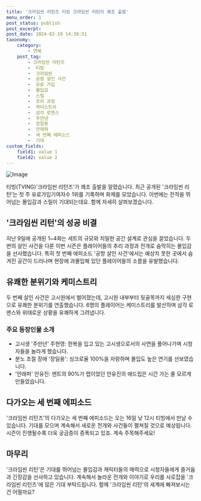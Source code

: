 ```yaml
---
title: '크라임씬 리턴즈 티빙 크라임씬 리턴이 쾌조 출발'
menu_order: 1
post_status: publish
post_excerpt: 
post_date: 2024-02-19 14:38:51
taxonomy:
    category:
        - 연예
    post_tag:
        - 크라임씬 리턴즈
        -  티빙
        -  크라임씬
        -  공항 살인 사건
        -  유료 가입
        -  몰입감
        -  스릴
        -  추리 과정
        -  케미스트리
        -  삼각 로맨스
        -  주만년
        -  장일용
        -  안래퍼
        -  세 번째 에피소드
        -  기대
custom_fields:
    field1: value 1
    field2: value 2
---
```


![Image](https://mimgnews.pstatic.net/image/312/2024/02/13/0000648902_001_20240213144206777.jpg?type=w540)

티빙(TVING)'크라임씬 리턴즈'가 쾌조 출발을 알렸습니다. 최근 공개된 '크라임씬 리턴'는 첫 주 유료가입기여자수 1위를 기록하며 화제를 모았습니다. 이번에는 전작을 뛰어넘는 몰입감과 스릴이 기대되는데요. 함께 자세히 살펴보겠습니다.
## '크라임씬 리턴'의 성공 비결
지난 9일에 공개된 1~4화는 세트의 규모와 치밀한 공간 설계로 관심을 끌었습니다. 두 번의 살인 사건을 다룬 이번 시즌은 플레이어들의 추리 과정과 전개로 숨막히는 몰입감을 선사했습니다. 특히 첫 번째 에피소드 '공항 살인 사건'에서는 예상치 못한 곳에서 숨겨진 공간이 드러나며 현장에 과몰입해 있던 플레이어들의 소름을 유발했습니다. 
## 유쾌한 분위기와 케미스트리
두 번째 살인 사건은 고시원에서 벌어졌는데, 고시원 내부부터 뒷골목까지 세심한 구현으로 유쾌한 분위기를 연출했습니다. 6명의 플레이어는 케미스트리를 발산하며 삼각 로맨스와 위태로운 상황을 유쾌하게 그려냅니다. 
### 주요 등장인물 소개
- 고시생 '주만년' 주현영: 한복을 입고 있는 고시생으로서의 사연을 풀어나가며 시청자들을 놀라게 했습니다.
- 분노 조절 장애 '장일용': 싱크로율 100%을 자랑하며 몰입도 높은 연기를 선보였습니다.
- '안래퍼' 안유진: 멘트의 90%가 랩이었던 안유진의 애드립은 시간 가는 줄 모르게 만들었습니다.
## 다가오는 세 번째 에피소드
'크라임씬 리턴즈'의 다가오는 세 번째 에피소드는 오는 16일 낮 12시 티빙에서 만날 수 있습니다. 기대를 모으며 계속해서 새로운 전개와 사건들이 펼쳐질 것으로 예상됩니다. 시즌이 진행될수록 더욱 궁금증이 증폭되고 있죠. 계속 주목해주세요!
## 마무리
'크라임씬 리턴'은 기대를 뛰어넘는 몰입감과 캐릭터들의 매력으로 시청자들에게 즐거움과 긴장감을 선사하고 있습니다. 계속해서 놀라운 전개와 이야기로 우리를 사로잡을 '크라임씬 리턴즈'에 많은 기대 부탁드립니다. 함께 '크라임씬 리턴'의 세계에 빠져보시는 건 어떨까요?

